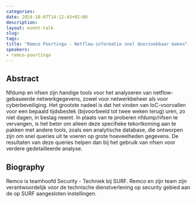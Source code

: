 ```yaml
---
categories:
date: 2024-10-07T14:12:43+02:00
description:
layout: event-talk
slug:
tags:
title: "Remco Poortinga - Netflow-informatie snel doorzoekbaar maken"
speakers:
- remco-poortinga
---
```


## Abstract

Nfdump en nfsen zijn handige tools voor het analyseren van netflow-gebaseerde netwerkgegevens, zowel voor netwerkbeheer als voor cyberbeveiliging. Het grootste nadeel is dat het vinden van IoC-voorvallen voor een bepaald tijdsbestek (bijvoorbeeld tot twee weken terug) uren, zo niet dagen, in beslag neemt. In plaats van te proberen nfdump/nfsen te vervangen, is het beter om alleen deze specifieke tekortkoming aan te pakken met andere tools, zoals een analytische database, die ontworpen zijn om snel queries uit te voeren op grote hoeveelheden gegevens. De resultaten van deze queries helpen dan bij het gebruik van nfsen voor verdere gedetailleerde analyse.

## Biography

Remco is teamhoofd Security - Techniek bij SURF. Remco en zijn team zijn verantwoordelijk voor de technische dienstverlening op security gebied aan de op SURF aangesloten instellingen.
